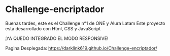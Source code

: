 # Challenge-encriptador
Buenas tardes, este es el Challenge n°1 de ONE y Alura Latam
Este proyecto esta desarrollado con Html, CSS y JavaScript

¡YA QUEDO INTEGRADO EL MODO RESPONSIVE!

Pagina Desplegada: https://darklink619.github.io/Challenge-encriptador/
